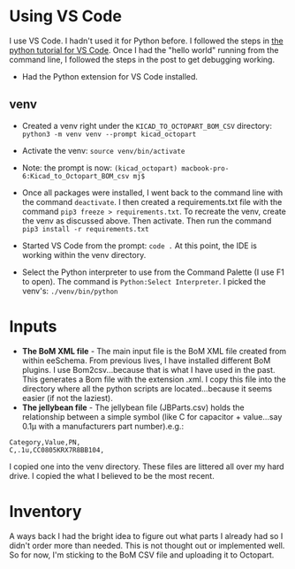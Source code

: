 
# Using VS Code
I use VS Code. I hadn't used it for Python before.  I followed the steps in [the python tutorial for VS Code](https://code.visualstudio.com/docs/python/python-tutorial).  Once I had the "hello world" running from the command line, I followed the steps in the post to get debugging working.
* Had the Python extension for VS Code installed.
## venv
* Created a venv right under the ```KICAD_TO_OCTOPART_BOM_CSV``` directory:  ```python3 -m venv venv --prompt kicad_octopart```
* Activate the venv: ```source venv/bin/activate```
* Note: the prompt is now: ```(kicad_octopart) macbook-pro-6:Kicad_to_Octopart_BOM_csv mj$```
* Once all packages were installed, I went back to the command line with the command ```deactivate```.  I then created a requirements.txt file with the command ```pip3 freeze > requirements.txt```.  To recreate the venv, create the venv as discussed above.  Then activate.  Then run the command ```pip3 install -r requirements.txt```

* Started VS Code from the prompt: ```code .```  At this point, the IDE is working within the venv directory.
* Select the Python interpreter to use from the Command Palette (I use F1 to open).  The command is ```Python:Select Interpreter```.  I picked the venv's:  ```./venv/bin/python```

# Inputs
* __The BoM XML file__ - The main input file is the BoM XML file created from within eeSchema. From previous lives, I have installed different BoM plugins.  I use Bom2csv...because that is what I have used in the past.  This generates a Bom file with the extension .xml.  I copy this file into the directory where all the python scripts are located...because it seems easier (if not the laziest).
* __The jellybean file__ - The jellybean file (JBParts.csv) holds the relationship between a simple symbol (like C for capacitor + value...say 0.1µ with a manufacturers part number).e.g.:
```
Category,Value,PN,
C,.1u,CC0805KRX7R8BB104,
```
I copied one into the venv directory.  These files are littered all over my hard drive.  I copied the what I believed to be the most recent.
# Inventory
A ways back I had the bright idea to figure out what parts I already had so I didn't order more than needed.  This is not thought out or implemented well.  So for now, I'm sticking to the BoM CSV file and uploading it to Octopart.
